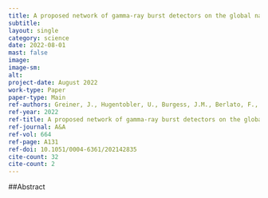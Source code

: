 ```yaml
---
title: A proposed network of gamma-ray burst detectors on the global navigation satellite system Galileo G2
subtitle:
layout: single
category: science
date: 2022-08-01
mast: false
image:
image-sm:
alt:
project-date: August 2022
work-type: Paper
paper-type: Main
ref-authors: Greiner, J., Hugentobler, U., Burgess, J.M., Berlato, F., Rott, M., Tsvetkova, A.
ref-year: 2022
ref-title: A proposed network of gamma-ray burst detectors on the global navigation satellite system Galileo G2
ref-journal: A&A
ref-vol: 664
ref-page: A131
ref-doi: 10.1051/0004-6361/202142835
cite-count: 32
cite-count: 2
---
```



##Abstract
